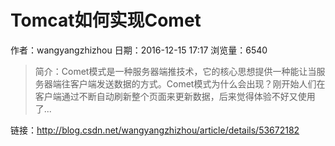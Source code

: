 #  Tomcat如何实现Comet
作者：wangyangzhizhou
日期：2016-12-15 17:17
浏览量：6540
> 简介：Comet模式是一种服务器端推技术，它的核心思想提供一种能让当服务器端往客户端发送数据的方式。Comet模式为什么会出现？刚开始人们在客户端通过不断自动刷新整个页面来更新数据，后来觉得体验不好又使用了...

 链接：http://blog.csdn.net/wangyangzhizhou/article/details/53672182
